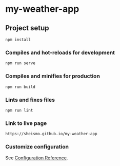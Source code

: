 # my-weather-app

## Project setup
```
npm install
```

### Compiles and hot-reloads for development
```
npm run serve
```

### Compiles and minifies for production
```
npm run build
```

### Lints and fixes files
```
npm run lint
```

### Link to live page
```
https://sheismo.github.io/my-weather-app
```

### Customize configuration
See [Configuration Reference](https://cli.vuejs.org/config/).
